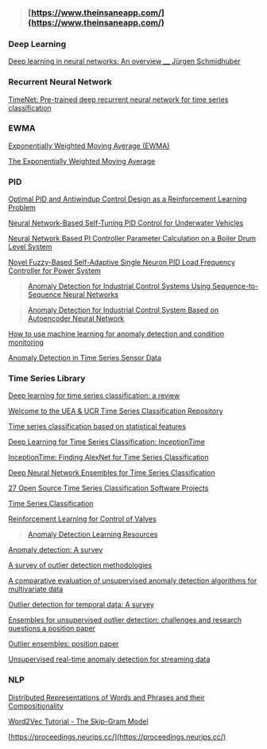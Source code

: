 > ### [https://www.theinsaneapp.com/](https://www.theinsaneapp.com/)

### Deep Learning
[Deep learning in neural networks: An overview  __ Jürgen Schmidhuber](https://github.com/sipocz/timeSeries/blob/9f744199239838b7563707242f6679baf30b638d/papers/1-s2.0-S0893608014002135-main.pdf)

### Recurrent Neural Network
[TimeNet: Pre-trained deep recurrent neural network for time series classification](https://paperswithcode.com/paper/timenet-pre-trained-deep-recurrent-neural)

### EWMA
[Exponentially Weighted Moving Average (EWMA)](https://corporatefinanceinstitute.com/resources/knowledge/trading-investing/exponentially-weighted-moving-average-ewma/)

[The Exponentially Weighted Moving Average](https://github.com/sipocz/timeSeries/blob/d62520f93f9a5812b3f0f57d615144fb69ed99f6/papers/ewma_tutorial.pdf)

### PID
[Optimal PID and Antiwindup Control Design as a Reinforcement Learning Problem](https://arxiv.org/pdf/2005.04539.pdf)

[Neural Network-Based Self-Tuning PID Control for Underwater Vehicles](https://www.ncbi.nlm.nih.gov/pmc/articles/PMC5038707/)

[Neural Network Based PI Controller Parameter Calculation on a Boiler Drum Level System](https://core.ac.uk/download/pdf/81981373.pdf)

[Novel Fuzzy-Based Self-Adaptive Single Neuron PID Load Frequency Controller for Power System](https://sciendo.com/pdf/10.2478/pead-2019-0002)

> [Anomaly Detection for Industrial Control Systems Using Sequence-to-Sequence Neural Networks](https://arxiv.org/pdf/1911.04831.pdf)

> [Anomaly Detection for Industrial Control System Based on Autoencoder Neural Network](https://downloads.hindawi.com/journals/wcmc/2020/8897926.pdf)

[How to use machine learning for anomaly detection and condition monitoring](https://towardsdatascience.com/how-to-use-machine-learning-for-anomaly-detection-and-condition-monitoring-6742f82900d7)

[Anomaly Detection in Time Series Sensor Data](https://towardsdatascience.com/anomaly-detection-in-time-series-sensor-data-86fd52e62538)

### Time Series Library

[Deep learning for time series classification: a review](https://github.com/sipocz/timeSeries/blob/ce3c7c1c6aff211c1000967d92de1b09a642877c/1809.04356.pdf)

[Welcome to the UEA & UCR Time Series Classification Repository](http://timeseriesclassification.com/)

[Time series classification based on statistical features](https://jwcn-eurasipjournals.springeropen.com/articles/10.1186/s13638-020-1661-4)

[Deep Learning for Time Series Classification: InceptionTime](https://vasilis-stylianou.github.io/DL_for_TSC/)

[InceptionTime: Finding AlexNet for Time Series Classification](https://arxiv.org/pdf/1909.04939.pdf)

[Deep Neural Network Ensembles for Time Series Classification](https://arxiv.org/pdf/1903.06602.pdf)

[27 Open Source Time Series Classification Software Projects](https://opensourcelibs.com/libs/time-series-classification)

[Time Series Classification](https://paperswithcode.com/task/time-series-classification/latest?page=2)

[Reinforcement Learning for Control of Valves](https://paperswithcode.com/paper/reinforcement-learning-for-control-of-valves)

> [Anomaly Detection Learning Resources](https://github.com/yzhao062/anomaly-detection-resources)


[Anomaly detection: A survey ]( https://www.vs.inf.ethz.ch/edu/HS2011/CPS/papers/chandola09_anomaly-detection-survey.pdf)

[A survey of outlier detection methodologies ]( https://www-users.cs.york.ac.uk/vicky/myPapers/Hodge+Austin_OutlierDetection_AIRE381.pdf)

[A comparative evaluation of unsupervised anomaly detection algorithms for multivariate data ]( http://journals.plos.org/plosone/article/file?id=10.1371/journal.pone.0152173&type=printable)

[Outlier detection for temporal data: A survey ]( https://pdfs.semanticscholar.org/18d1/714870fb989f32b4311892e8765f00f7098f.pdf)

[Ensembles for unsupervised outlier detection: challenges and research questions a position paper ](http://www.kdd.org/exploration_files/V15-01-02-Zimek.pdf)

[Outlier ensembles: position paper](https://pdfs.semanticscholar.org/841e/ce7c3812bbf799c99c84c064bbcf77916ba9.pdf)

[Unsupervised real-time anomaly detection for streaming data](https://github.com/sipocz/timeSeries/blob/91d3de1eac0ae5601f4e9fe0f284085d7a55d48f/papers/AhmadAnomalyDetectionNeurocomputing.pdf)

### NLP
[Distributed Representations of Words and Phrases
and their Compositionality](https://github.com/sipocz/timeSeries/raw/32afafe2cbbc8d8aec2a418e1fc45934300627b0/papers/NIPS-2013-distributed-representations-of-words-and-phrases-and-their-compositionality-Paper.pdf)

[Word2Vec Tutorial - The Skip-Gram Model](http://mccormickml.com/2016/04/19/word2vec-tutorial-the-skip-gram-model/)

[https://proceedings.neurips.cc/](https://proceedings.neurips.cc/)
